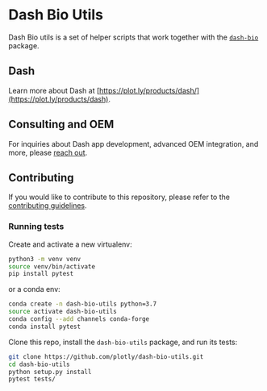 # Dash Bio Utils

Dash Bio utils is a set of helper scripts that work together with the
[`dash-bio`](https://github.com/plotly/dash-bio) package.

## Dash

Learn more about Dash at
[https://plot.ly/products/dash/](https://plot.ly/products/dash).

## Consulting and OEM

For inquiries about Dash app development, advanced OEM integration,
and more, please [reach out](https://plotly.typeform.com/to/mH1Cpb).

## Contributing

If you would like to contribute to this repository, please refer to
the [contributing
guidelines](https://github.com/plotly/dash-bio-utils/blob/master/CONTRIBUTING.md).

### Running tests

Create and activate a new virtualenv:

```bash
python3 -m venv venv
source venv/bin/activate
pip install pytest
```

or a conda env:

```bash
conda create -n dash-bio-utils python=3.7
source activate dash-bio-utils
conda config --add channels conda-forge
conda install pytest
```

Clone this repo, install the `dash-bio-utils` package, and run its tests:

```bash
git clone https://github.com/plotly/dash-bio-utils.git
cd dash-bio-utils
python setup.py install
pytest tests/
```
